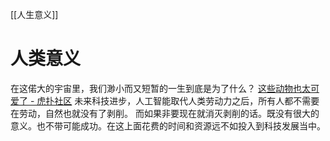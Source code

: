 [[人生意义]]
# 人类意义
在这偌大的宇宙里，我们渺小而又短暂的一生到底是为了什么？
	[这些动物也太可爱了 - 虎扑社区](https://bbs.hupu.com/45244554.html)
未来科技进步，人工智能取代人类劳动力之后，所有人都不需要在劳动，自然也就没有了剥削。
而如果非要现在就消灭剥削的话。既没有很大的意义。也不带可能成功。在这上面花费的时间和资源远不如投入到科技发展当中。
